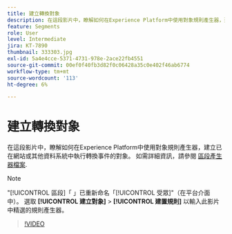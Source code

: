 ```yaml
---
title: 建立轉換對象
description: 在這段影片中，瞭解如何在Experience Platform中使用對象規則產生器，建立已在網站或其他資料系統中執行轉換事件的對象。
feature: Segments
role: User
level: Intermediate
jira: KT-7890
thumbnail: 333303.jpg
exl-id: 5a4e4cce-5371-4731-978e-2ace22fb4551
source-git-commit: 00ef0f40fb3d82f0c06428a35c0e402f46ab6774
workflow-type: tm+mt
source-wordcount: '113'
ht-degree: 6%

---
```


# 建立轉換對象

在這段影片中，瞭解如何在Experience Platform中使用對象規則產生器，建立已在網站或其他資料系統中執行轉換事件的對象。 如需詳細資訊，請參閱 [區段產生器檔案](https://experienceleague.adobe.com/docs/experience-platform/segmentation/ui/segment-builder.html).

>[!NOTE]
>
> &quot;[!UICONTROL 區段]「 」已重新命名「[!UICONTROL 受眾]&quot;（在平台介面中）。 選取 **[!UICONTROL 建立對象]** > **[!UICONTROL 建置規則]** 以輸入此影片中精選的規則產生器。

>[!VIDEO](https://video.tv.adobe.com/v/333303/?learn=on)

